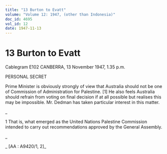 ```yaml
---
title: "13 Burton to Evatt"
volume: "Volume 12: 1947, (other than Indonesia)"
doc_id: 4695
vol_id: 12
date: 1947-11-13
---
```


# 13 Burton to Evatt

Cablegram E102 CANBERRA, 13 November 1947, 1.35 p.m.

PERSONAL SECRET

Prime Minister is obviously strongly of view that Australia should not be one of Commission of Administration for Palestine. [1] He also feels Australia should refrain from voting on final decision if at all possible but realises this may be impossible. Mr. Dedman has taken particular interest in this matter.

_

1 That is, what emerged as the United Nations Palestine Commission intended to carry out recommendations approved by the General Assembly.

_

_ [AA : A9420/1, 2]_
